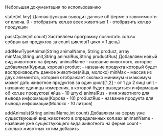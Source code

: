 Небольшая документация по использованию

state(int key)
  Данная функция выводит данные об ферме в зависимости от ключа.
  0 - отобразить кол.во всех животных
  1 - отобразить кол.во продукции

passCycle(int count)
  Заставляем программу посчитать кол.во собранных продуктов за count циклов(1 цикл = 1 день)
  
addNewTypeAnimal(String animalName, String product, array minMax,String unit,String animalRus,String productRus)
  Добавляем новый вид животного на ферму.
  animalName - название животного, которое добавляем(Курица, корова)
  product    - название продукта который будет воспроизводить данное животное(яйца, молоко)
  minMax     - массив из двух элементов, который отображает сколько минимум и максимум может дать животное продуктов за один цикл([1,2] - от 1 до 2 яиц)
  unit       - название единицы измерения, в которой будет выводиться информация об кол.ве продуктов( яйца - 10 штук)
  animalRus  - имя животного для вывода информации(Корова - 10)
  productRus - название продукта для вывода информации(Молоко - 10 литров)
  
  
addAnimals(String animalName,int count)
  Добавляем на ферму уже существующий вид животного в определенных кол.вах 
  animanName - название уже существующего вида животного на ферме
  count      - сколько животных хотим добавить
